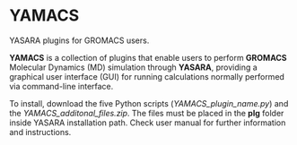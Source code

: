 # YAMACS
YASARA plugins for GROMACS users.

**YAMACS** is a collection of plugins that enable users to perform **GROMACS** Molecular Dynamics (MD) simulation through **YASARA**, providing a graphical user interface (GUI) for running calculations normally performed via command-line interface. 

To install, download the five Python scripts (_YAMACS_plugin_name.py_) and the _YAMACS_additonal_files.zip_. The files must be placed in the **plg** folder inside YASARA installation path. Check user manual for further information and instructions.
